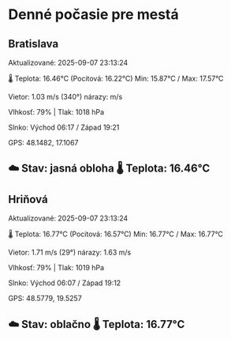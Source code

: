 ﻿# Denné počasie pre mestá

## Bratislava
Aktualizované: 2025-09-07 23:13:24

🌡️ Teplota: 16.46°C 
(Pocitová: 16.22°C)
Min: 15.87°C / Max: 17.57°C

Vietor: 1.03 m/s    (340°) 
nárazy:  m/s

Vlhkosť: 79% | Tlak: 1018 hPa

Slnko: Východ 06:17 / Západ 19:21

GPS: 48.1482, 17.1067

☁️ Stav: jasná obloha        🌡️ Teplota: 16.46°C
---

## Hriňová
Aktualizované: 2025-09-07 23:13:24

🌡️ Teplota: 16.77°C 
(Pocitová: 16.57°C)
Min: 16.77°C / Max: 16.77°C

Vietor: 1.71 m/s (29°)
nárazy: 1.63 m/s

Vlhkosť: 79% | Tlak: 1019 hPa

Slnko: Východ 06:07 / Západ 19:12

GPS: 48.5779, 19.5257

☁️ Stav: oblačno        🌡️ Teplota: 16.77°C
---
